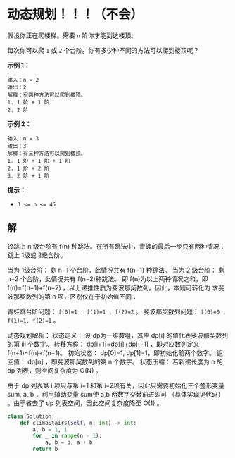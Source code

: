 # 动态规划！！！（不会）

假设你正在爬楼梯。需要 `n` 阶你才能到达楼顶。

每次你可以爬 `1` 或 `2` 个台阶。你有多少种不同的方法可以爬到楼顶呢？

 

**示例 1：**

```
输入：n = 2
输出：2
解释：有两种方法可以爬到楼顶。
1. 1 阶 + 1 阶
2. 2 阶
```

**示例 2：**

```
输入：n = 3
输出：3
解释：有三种方法可以爬到楼顶。
1. 1 阶 + 1 阶 + 1 阶
2. 1 阶 + 2 阶
3. 2 阶 + 1 阶
```

 

**提示：**

- `1 <= n <= 45`

## 解

设跳上 n 级台阶有 f(n) 种跳法。在所有跳法中，青蛙的最后一步只有两种情况： 跳上 1级或 2级台阶。

当为 1级台阶： 剩 n−1 个台阶，此情况共有 f(n−1) 种跳法。
当为 2 级台阶： 剩 n−2 个台阶，此情况共有 f(n−2)种跳法。
即 f(n)为以上两种情况之和，即 f(n)=f(n−1)+f(n−2) ，以上递推性质为斐波那契数列。因此，本题可转化为 求斐波那契数列的第 n 项，区别仅在于初始值不同：

青蛙跳台阶问题： `f(0)=1 , f(1)=1 , f(2)=2` 。
斐波那契数列问题： `f(0)=0 , f(1)=1, f(2)=1` 。

动态规划解析：
状态定义： 设 dp为一维数组，其中 dp[i] 的值代表斐波那契数列的第 iii 个数字。
转移方程： dp[i+1]=dp[i]+dp[i−1] ，即对应数列定义 f(n+1)=f(n)+f(n−1)。
初始状态： dp[0]=1, dp[1]=1，即初始化前两个数字。
返回值： dp[n] ，即斐波那契数列的第 n 个数字。
状态压缩：
若新建长度为 n 的 dp 列表，则空间复杂度为 O(N) 。

由于 dp 列表第 i 项只与第 i−1 和第 i−2项有关，因此只需要初始化三个整形变量 sum, a, b ，利用辅助变量 sum使 a,b 两数字交替前进即可 （具体实现见代码） 。由于省去了 dp 列表空间，因此空间复杂度降至 O(1) 。

```python
class Solution:
    def climbStairs(self, n: int) -> int:
        a, b = 1, 1
        for _ in range(n - 1):
            a, b = b, a + b
        return b
```

